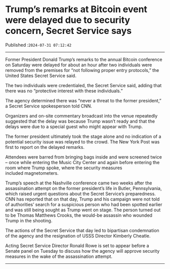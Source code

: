 # Trump’s remarks at Bitcoin event were delayed due to security concern, Secret Service says

Published :`2024-07-31 07:12:42`

---

Former President Donald Trump’s remarks to the annual Bitcoin conference on Saturday were delayed for about an hour after two individuals were removed from the premises for “not following proper entry protocols,” the United States Secret Service said.

The two individuals were credentialed, the Secret Service said, adding that there was no “protective interest with these individuals.”

The agency determined there was “never a threat to the former president,” a Secret Service spokesperson told CNN.

Organizers and on-site commentary broadcast into the venue repeatedly suggested that the delay was because Trump wasn’t ready and that the delays were due to a special guest who might appear with Trump.

The former president ultimately took the stage alone and no indication of a potential security issue was relayed to the crowd. The New York Post was first to report on the delayed remarks.

Attendees were barred from bringing bags inside and were screened twice – once while entering the Music City Center and again before entering the room where Trump spoke, where the security measures included magnetometers.

Trump’s speech at the Nashville conference came two weeks after the assassination attempt on the former president’s life in Butler, Pennsylvania, which raised urgent questions about the Secret Service’s preparedness. CNN has reported that on that day, Trump and his campaign were not told of authorities’ search for a suspicious person who had been spotted earlier and was still being sought as Trump went on stage. The person turned out to be Thomas Matthews Crooks, the would-be assassin who wounded Trump in the shooting.

The actions of the Secret Service that day led to bipartisan condemnation of the agency and the resignation of USSS Director Kimberly Cheatle.

Acting Secret Service Director Ronald Rowe is set to appear before a Senate panel on Tuesday to discuss how the agency will approve security measures in the wake of the assassination attempt.

---

